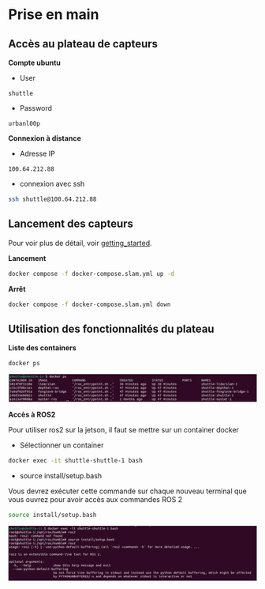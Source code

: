 # Prise en main

## Accès au plateau de capteurs

**Compte ubuntu**
- User
```
shuttle
```
- Password
```
urbanl00p
```
**Connexion à distance**

- Adresse IP
```
100.64.212.88
```
- connexion avec ssh
``` bash
ssh shuttle@100.64.212.88
```

## Lancement des capteurs

Pour voir plus de détail, voir [getting_started](https://gitlab.univ-lorraine.fr/coll/l-inp/ensem/plateforme_pedagogique_urbanloop/plateau_capteurs/shuttle-sensor-tray/-/blob/main/doc/source/getting_started.rst?ref_type=heads).

**Lancement**
``` bash
docker compose -f docker-compose.slam.yml up -d
```

**Arrêt**
``` bash
docker compose -f docker-compose.slam.yml down
```

## Utilisation des  fonctionnalités du plateau

**Liste des containers**
``` bash
docker ps
```
![docker_ps](images/docker_ps.png)

**Accès à ROS2**

Pour utiliser ros2 sur la jetson, il faut se mettre sur un container docker

- Sélectionner un container

``` bash
docker exec -it shuttle-shuttle-1 bash
```

- source install/setup.bash

Vous devrez exécuter cette commande sur chaque nouveau terminal que vous ouvrez pour avoir accès aux commandes ROS 2

``` bash
source install/setup.bash
```

![docker_ps](images/source_ros2.png)

